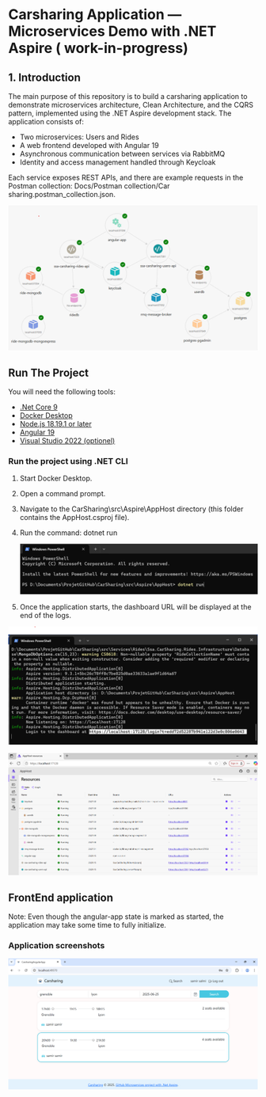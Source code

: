 # Carsharing Application — Microservices Demo with .NET Aspire ( work-in-progress)

## 1. Introduction

The main purpose of this repository is to build a carsharing application to demonstrate microservices architecture, Clean Architecture, and the CQRS pattern, implemented using the .NET Aspire development stack.
The application consists of:
- Two microservices: Users and Rides
- A web frontend developed with Angular 19
- Asynchronous communication between services via RabbitMQ
- Identity and access management handled through Keycloak

Each service exposes REST APIs, and there are example requests in the Postman collection: Docs/Postman collection/Car sharing.postman_collection.json.

![microservices](Docs/Images/resources_graph.png)

## Run The Project
You will need the following tools:

* [.Net Core 9](https://dotnet.microsoft.com/download/dotnet-core/8)
* [Docker Desktop](https://www.docker.com/products/docker-desktop)
* [Node.js 18.19.1 or later](https://nodejs.org/en/download)
* [Angular 19](https://angular.dev/installation)
* [Visual Studio 2022 (optionel)](https://visualstudio.microsoft.com/downloads/)

### Run the project using .NET CLI

1. Start Docker Desktop.
3. Open a command prompt.
4. Navigate to the CarSharing\src\Aspire\AppHost directory (this folder contains the AppHost.csproj file).
5. Run the command: dotnet run
   
   ![microservices](Docs/Images/run_dotnet_command.png)
   
7. Once the application starts, the dashboard URL will be displayed at the end of the logs.

![microservices](Docs/Images/dashboard_url.png)

![microservices](Docs/Images/resources_table.png)

## FrontEnd application

Note: Even though the angular-app state is marked as started, the application may take some time to fully initialize.

### Application screenshots

![microservices](Docs/Images/carsharing_search_page.png)

